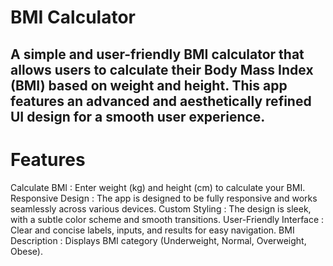 # BMI Calculator

## A simple and user-friendly BMI calculator that allows users to calculate their Body Mass Index (BMI) based on weight and height. This app features an advanced and aesthetically refined UI design for a smooth user experience.

# Features
Calculate BMI : Enter weight (kg) and height (cm) to calculate your BMI.
Responsive Design : The app is designed to be fully responsive and works seamlessly across various devices.
Custom Styling : The design is sleek, with a subtle color scheme and smooth transitions.
User-Friendly Interface : Clear and concise labels, inputs, and results for easy navigation.
BMI Description : Displays BMI category (Underweight, Normal, Overweight, Obese).

